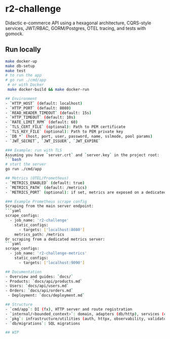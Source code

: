 # r2-challenge

Didactic e-commerce API using a hexagonal architecture, CQRS-style services, JWT/RBAC, GORM/Postgres, OTEL tracing, and tests with gomock.

## Run locally
```bash
make docker-up
make db-setup
make test
# to run the app
# go run ./cmd/app
 # or with Docker
 make docker-build && make docker-run

## Environment
- `HTTP_HOST` (default: localhost)
- `HTTP_PORT` (default: 8080)
- `READ_HEADER_TIMEOUT` (default: 15s)
- `HTTP_TIMEOUT` (default: 10s)
- `RATE_LIMIT_RPM` (default: 60)
- `TLS_CERT_FILE` (optional): Path to PEM certificate
- `TLS_KEY_FILE` (optional): Path to PEM private key
- `DB_*` (host, port, user, password, name, sslmode, pool params)
- `JWT_SECRET`, `JWT_ISSUER`, `JWT_EXPIRE`

### Example: run with TLS
Assuming you have `server.crt` and `server.key` in the project root:
```bash
# start the server
go run ./cmd/app

## Metrics (OTEL/Prometheus)
- `METRICS_ENABLED` (default: true)
- `METRICS_PATH` (default: /metrics)
- `METRICS_PORT` (optional): if set, metrics are exposed on a dedicated server at `:${METRICS_PORT}`

### Example Prometheus scrape config
Scraping from the main server endpoint:
```yaml
scrape_configs:
  - job_name: 'r2-challenge'
    static_configs:
      - targets: ['localhost:8080']
    metrics_path: /metrics
Or scraping from a dedicated metrics server:
```yaml
scrape_configs:
  - job_name: 'r2-challenge-metrics'
    static_configs:
      - targets: ['localhost:9090']

## Documentation
- Overview and guides: `docs/`
- Products: `docs/api/products.md`
- Users: `docs/api/users.md`
- Orders: `docs/api/orders.md`
 - Deployment: `docs/deployment.md`

## Structure
- `cmd/app`: DI (fx), HTTP server and route registration
- `internal/<bounded_context>`: domain, adapters (db/http), services (command/query)
- `pkg`: infrastructure/utilities (auth, httpx, observability, validator, logger)
- `db/migrations`: SQL migrations

## WIP
